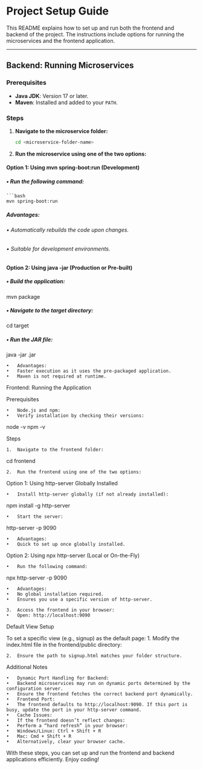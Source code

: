 # **Project Setup Guide**

This README explains how to set up and run both the frontend and backend of the project. The instructions include options for running the microservices and the frontend application.

---

## **Backend: Running Microservices**

### **Prerequisites**
- **Java JDK**: Version 17 or later.
- **Maven**: Installed and added to your `PATH`.

### **Steps**

1. **Navigate to the microservice folder:**
   ```bash
   cd <microservice-folder-name>

2. **Run the microservice using one of the two options:**
#### **Option 1: Using mvn spring-boot:run (Development)**
	
##### •	Run the following command:
   	```bash
   	mvn spring-boot:run

##### Advantages:
######	•	Automatically rebuilds the code upon changes.
######	•	Suitable for development environments.

#### **Option 2: Using java -jar (Production or Pre-built)**

##### •	Build the application:

mvn package


##### •	Navigate to the target directory:

cd target

##### •	Run the JAR file:

java -jar <microservice-name>.jar


	•	Advantages:
	•	Faster execution as it uses the pre-packaged application.
	•	Maven is not required at runtime.

Frontend: Running the Application

Prerequisites

	•	Node.js and npm:
	•	Verify installation by checking their versions:

node -v
npm -v



Steps

	1.	Navigate to the frontend folder:

cd frontend


	2.	Run the frontend using one of the two options:
Option 1: Using http-server Globally Installed

	•	Install http-server globally (if not already installed):

npm install -g http-server


	•	Start the server:

http-server -p 9090


	•	Advantages:
	•	Quick to set up once globally installed.
Option 2: Using npx http-server (Local or On-the-Fly)

	•	Run the following command:

npx http-server -p 9090


	•	Advantages:
	•	No global installation required.
	•	Ensures you use a specific version of http-server.

	3.	Access the frontend in your browser:
	•	Open: http://localhost:9090

Default View Setup

To set a specific view (e.g., signup) as the default page:
	1.	Modify the index.html file in the frontend/public directory:

<script>
    window.location.href = "./src/views/signup.html";
</script>


	2.	Ensure the path to signup.html matches your folder structure.

Additional Notes

	•	Dynamic Port Handling for Backend:
	•	Backend microservices may run on dynamic ports determined by the configuration server.
	•	Ensure the frontend fetches the correct backend port dynamically.
	•	Frontend Port:
	•	The frontend defaults to http://localhost:9090. If this port is busy, update the port in your http-server command.
	•	Cache Issues:
	•	If the frontend doesn’t reflect changes:
	•	Perform a “hard refresh” in your browser:
	•	Windows/Linux: Ctrl + Shift + R
	•	Mac: Cmd + Shift + R
	•	Alternatively, clear your browser cache.

With these steps, you can set up and run the frontend and backend applications efficiently. Enjoy coding!

